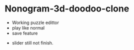 # Nonogram-3d-doodoo-clone

+ Working puzzle edittor
+ play like normal
+ save feature

- slider still not finish.
